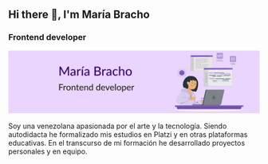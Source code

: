 ## Hi there 👋, I'm María Bracho 
### Frontend developer

![banner](/assets/banner.svg)

Soy una venezolana apasionada por el arte y la tecnología. Siendo autodidacta he formalizado mis estudios en Platzi y en otras plataformas educativas. En el transcurso de mi formación he desarrollado proyectos personales y en equipo.



